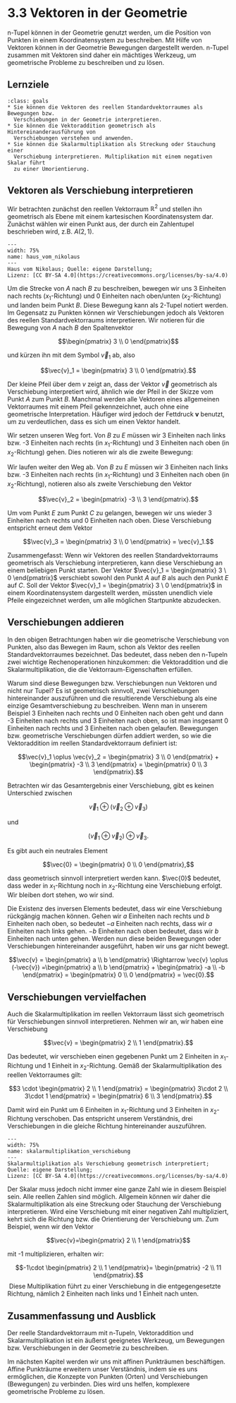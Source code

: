 # 3.3 Vektoren in der Geometrie

n-Tupel können in der Geometrie genutzt werden, um die Position von Punkten in
einem Koordinatensystem zu beschreiben. Mit Hilfe von Vektoren können in der
Geometrie Bewegungen dargestellt werden. n-Tupel zusammen mit Vektoren sind
daher ein mächtiges Werkzeug, um geometrische Probleme zu beschreiben und zu
lösen.

## Lernziele

```{admonition} Lernziele
:class: goals
* Sie können die Vektoren des reellen Standardvektorraumes als Bewegungen bzw.
  Verschiebungen in der Geometrie interpretieren.
* Sie können die Vektoraddition geometrisch als Hintereinanderausführung von
  Verschiebungen verstehen und anwenden.
* Sie können die Skalarmultiplikation als Streckung oder Stauchung einer
  Verschiebung interpretieren. Multiplikation mit einem negativen Skalar führt
  zu einer Umorientierung.
```

## Vektoren als Verschiebung interpretieren

Wir betrachten zunächst den reellen Vektorraum $\mathbb{R}^2$ und stellen ihn
geometrisch als Ebene mit einem kartesischen Koordinatensystem dar. Zunächst
wählen wir einen Punkt aus, der durch ein Zahlentupel beschrieben wird, z.B.
$A(2,1)$.

```{figure} pics/haus_vom_nikolaus.png
---
width: 75%
name: haus_vom_nikolaus
---
Haus vom Nikolaus; Quelle: eigene Darstellung; 
Lizenz: [CC BY-SA 4.0](https://creativecommons.org/licenses/by-sa/4.0)
```

Um die Strecke von $A$ nach $B$ zu beschreiben, bewegen wir uns 3 Einheiten nach
rechts ($x_1$-Richtung) und 0 Einheiten nach oben/unten ($x_2$-Richtung) und
landen beim Punkt $B$. Diese Bewegung kann als 2-Tupel notiert werden. Im
Gegensatz zu Punkten können wir Verschiebungen jedoch als Vektoren des reellen
Standardvektorraums interpretieren. Wir notieren für die Bewegung von $A$ nach
$B$ den Spaltenvektor

$$\begin{pmatrix} 3 \\ 0 \end{pmatrix}$$

und kürzen ihn mit dem Symbol $\vec{v}_1$ ab, also

$$\vec{v}_1 = \begin{pmatrix} 3 \\ 0 \end{pmatrix}.$$

Der kleine Pfeil über dem $v$ zeigt an, dass der Vektor $\vec{v}$ geometrisch
als Verschiebung interpretiert wird, ähnlich wie der Pfeil in der Skizze vom
Punkt $A$ zum Punkt $B$. Manchmal werden alle Vektoren eines allgemeinen
Vektorraumes mit einem Pfeil gekennzeichnet, auch ohne eine geometrische
Interpretation. Häufiger wird jedoch der Fettdruck $\mathbf{v}$ benutzt, um zu
verdeutlichen, dass es sich um einen Vektor handelt.

Wir setzen unseren Weg fort. Von $B$ zu $E$ müssen wir 3 Einheiten nach links
bzw. -3 Einheiten nach rechts (in $x_1$-Richtung) und 3 Einheiten nach oben (in
$x_2$-Richtung) gehen. Dies notieren wir als die zweite Bewegung:

Wir laufen weiter den Weg ab. Von $B$ zu $E$ müssen wir 3 Einheiten nach links
bzw. -3 Einheiten nach rechts (in $x_1$-Richtung) und 3 Einheiten nach oben (in
$x_2$-Richtung), notieren also als zweite Verschiebung den Vektor

$$\vec{v}_2 = \begin{pmatrix} -3 \\ 3 \end{pmatrix}.$$

Um vom Punkt $E$ zum Punkt $C$ zu gelangen, bewegen wir uns wieder 3 Einheiten
nach rechts und 0 Einheiten nach oben. Diese Verschiebung entspricht erneut dem
Vektor

$$\vec{v}_3 = \begin{pmatrix} 3 \\ 0 \end{pmatrix} = \vec{v}_1.$$

Zusammengefasst: Wenn wir Vektoren des reellen Standardvektorraums geometrisch
als Verschiebung interpretieren, kann diese Verschiebung an einem beliebigen
Punkt starten. Der Vektor $\vec{v}_1 = \begin{pmatrix} 3 \ 0 \end{pmatrix}$
verschiebt sowohl den Punkt $A$ auf $B$ als auch den Punkt $E$ auf $C$. Soll der
Vektor $\vec{v}_1 = \begin{pmatrix} 3 \ 0 \end{pmatrix}$ in einem
Koordinatensystem dargestellt werden, müssten unendlich viele Pfeile
eingezeichnet werden, um alle möglichen Startpunkte abzudecken.

## Verschiebungen addieren

In den obigen Betrachtungen haben wir die geometrische Verschiebung von Punkten,
also das Bewegen im Raum, schon als Vektor des reellen Standardvektorraumes
bezeichnet. Das bedeutet, dass neben den n-Tupeln zwei wichtige
Rechenoperationen hinzukommen: die Vektoraddition und die Skalarmultiplikation,
die die Vektorraum-Eigenschaften erfüllen.

Warum sind diese Bewegungen bzw. Verschiebungen nun Vektoren und nicht nur
Tupel? Es ist geometrisch sinnvoll, zwei Verschiebungen hintereinander
auszuführen und die resultierende Verschiebung als eine einzige
Gesamtverschiebung zu beschreiben. Wenn man in unserem Beispiel 3 Einheiten nach
rechts und 0 Einheiten nach oben geht und dann -3 Einheiten nach rechts und 3
Einheiten nach oben, so ist man insgesamt 0 Einheiten nach rechts und 3
Einheiten nach oben gelaufen. Bewegungen bzw. geometrische Verschiebungen dürfen
addiert werden, so wie die Vektoraddition im reellen Standardvektorraum
definiert ist:

$$\vec{v}_1 \oplus \vec{v}_2 = \begin{pmatrix} 3 \\ 0 \end{pmatrix} +
\begin{pmatrix} -3 \\ 3 \end{pmatrix} = \begin{pmatrix} 0 \\ 3 \end{pmatrix}.$$

Betrachten wir das Gesamtergebnis einer Verschiebung, gibt es keinen Unterschied
zwischen

$$\vec{v}_1 \oplus (\vec{v}_2 \oplus \vec{v}_3)$$

und

$$(\vec{v}_1 \oplus \vec{v}_2) \oplus \vec{v}_3.$$

Es gibt auch ein neutrales Element

$$\vec{0} = \begin{pmatrix} 0 \\ 0 \end{pmatrix},$$

dass geometrisch sinnvoll interpretiert werden kann. $\vec{0}$ bedeutet, dass
weder in $x_1$-Richtung noch in $x_2$-Richtung eine Verschiebung erfolgt. Wir
bleiben dort stehen, wo wir sind.

Die Existenz des inversen Elements bedeutet, dass wir eine Verschiebung
rückgängig machen können. Gehen wir $a$ Einheiten nach rechts und $b$ Einheiten
nach oben, so bedeutet $-a$ Einheiten nach rechts, dass wir $a$ Einheiten nach
links gehen. $-b$ Einheiten nach oben bedeutet, dass wir $b$ Einheiten nach
unten gehen. Werden nun diese beiden Bewegungen oder Verschiebungen
hintereinander ausgeführt, haben wir uns gar nicht bewegt.

$$\vec{v} = \begin{pmatrix} a \\ b \end{pmatrix} \Rightarrow \vec{v} \oplus
(-\vec{v}) =\begin{pmatrix} a \\ b \end{pmatrix} + \begin{pmatrix} -a \\ -b
\end{pmatrix} = \begin{pmatrix} 0 \\ 0 \end{pmatrix} = \vec{0}.$$

## Verschiebungen vervielfachen

Auch die Skalarmultiplikation im reellen Vektorraum lässt sich geometrisch für
Verschiebungen sinnvoll interpretieren. Nehmen wir an, wir haben eine
Verschiebung

$$\vec{v} = \begin{pmatrix} 2 \\ 1 \end{pmatrix}.$$

Das bedeutet, wir verschieben einen gegebenen Punkt um 2 Einheiten in
$x_1$-Richtung und 1 Einheit in $x_2$-Richtung. Gemäß der Skalarmultiplikation
des reellen Vektorraumes gilt:

$$3 \cdot \begin{pmatrix} 2 \\ 1 \end{pmatrix} = \begin{pmatrix} 3\cdot 2 \\
3\cdot 1 \end{pmatrix} = \begin{pmatrix} 6 \\ 3 \end{pmatrix}.$$

Damit wird ein Punkt um 6 Einheiten in $x_1$-Richtung und 3 Einheiten in
$x_2$-Richtung verschoben. Das entspricht unserem Verständnis, drei
Verschiebungen in die gleiche Richtung hintereinander auszuführen.

```{figure} pics/skalarmultiplikation_verschiebung.png
---
width: 75%
name: skalarmultiplikation_verschiebung
---
Skalarmultiplikation als Verschiebung geometrisch interpretiert; Quelle: eigene Darstellung; 
Lizenz: [CC BY-SA 4.0](https://creativecommons.org/licenses/by-sa/4.0)
```

Der Skalar muss jedoch nicht immer eine ganze Zahl wie in diesem Beispiel sein.
Alle reellen Zahlen sind möglich. Allgemein können wir daher die
Skalarmultiplikation als eine Streckung oder Stauchung der Verschiebung
interpretieren. Wird eine Verschiebung mit einer negativen Zahl multipliziert,
kehrt sich die Richtung bzw. die Orientierung der Verschiebung um. Zum Beispiel,
wenn wir den Vektor

$$\vec{v}=\begin{pmatrix} 2 \\ 1 \end{pmatrix}$$

mit -1 multiplizieren, erhalten wir:

$$-1\cdot \begin{pmatrix} 2 \\ 1 \end{pmatrix}= \begin{pmatrix} -2 \\ 11
\end{pmatrix}.$$
​
Diese Multiplikation führt zu einer Verschiebung in die entgegengesetzte
Richtung, nämlich 2 Einheiten nach links und 1 Einheit nach unten.

## Zusammenfassung und Ausblick

Der reelle Standardvektorraum mit n-Tupeln, Vektoraddition und
Skalarmultiplikation ist ein äußerst geeignetes Werkzeug, um Bewegungen bzw.
Verschiebungen in der Geometrie zu beschreiben.

Im nächsten Kapitel werden wir uns mit affinen Punkträumen beschäftigen. Affine
Punkträume erweitern unser Verständnis, indem sie es uns ermöglichen, die
Konzepte von Punkten (Orten) und Verschiebungen (Bewegungen) zu verbinden. Dies
wird uns helfen, komplexere geometrische Probleme zu lösen.
